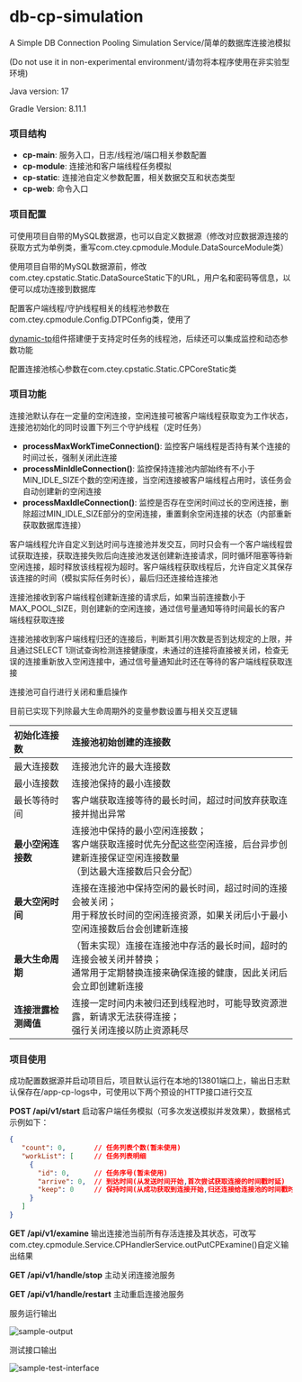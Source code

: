 # db-cp-simulation
 A Simple DB Connection Pooling Simulation Service/简单的数据库连接池模拟

(Do not use it in non-experimental environment/请勿将本程序使用在非实验型环境)

Java version: 17

Gradle Version: 8.11.1

### 项目结构

- **cp-main**: 服务入口，日志/线程池/端口相关参数配置
- **cp-module**: 连接池和客户端线程任务模拟
- **cp-static**: 连接池自定义参数配置，相关数据交互和状态类型
- **cp-web**: 命令入口

### 项目配置

可使用项目自带的MySQL数据源，也可以自定义数据源（修改对应数据源连接的获取方式为单例类，重写com.ctey.cpmodule.Module.DataSourceModule类）

使用项目自带的MySQL数据源前，修改com.ctey.cpstatic.Static.DataSourceStatic下的URL，用户名和密码等信息，以便可以成功连接到数据库

配置客户端线程/守护线程相关的线程池参数在com.ctey.cpmodule.Config.DTPConfig类，使用了

[dynamic-tp](https://github.com/dromara/dynamic-tp)组件搭建便于支持定时任务的线程池，后续还可以集成监控和动态参数功能

配置连接池核心参数在com.ctey.cpstatic.Static.CPCoreStatic类

### 项目功能

连接池默认存在一定量的空闲连接，空闲连接可被客户端线程获取变为工作状态，连接池初始化的同时设置下列三个守护线程（定时任务）

- **processMaxWorkTimeConnection()**: 监控客户端线程是否持有某个连接的时间过长，强制关闭此连接
- **processMinIdleConnection()**: 监控保持连接池内部始终有不小于MIN_IDLE_SIZE个数的空闲连接，当空闲连接被客户端线程占用时，该任务会自动创建新的空闲连接
- **processMaxIdleConnection()**: 监控是否存在空闲时间过长的空闲连接，删除超过MIN_IDLE_SIZE部分的空闲连接，重置剩余空闲连接的状态（内部重新获取数据库连接）

客户端线程允许自定义到达时间与连接池并发交互，同时只会有一个客户端线程尝试获取连接，获取连接失败后向连接池发送创建新连接请求，同时循环阻塞等待新空闲连接，超时释放该线程视为超时。客户端线程获取线程后，允许自定义其保存该连接的时间（模拟实际任务时长），最后归还连接给连接池

连接池接收到客户端线程创建新连接的请求后，如果当前连接数小于MAX_POOL_SIZE，则创建新的空闲连接，通过信号量通知等待时间最长的客户端线程获取连接

连接池接收到客户端线程归还的连接后，判断其引用次数是否到达规定的上限，并且通过SELECT 1测试查询检测连接健康度，未通过的连接将直接被关闭，检查无误的连接重新放入空闲连接中，通过信号量通知此时还在等待的客户端线程获取连接

连接池可自行进行关闭和重启操作

目前已实现下列除最大生命周期外的变量参数设置与相关交互逻辑

| 初始化连接数         | 连接池初始创建的连接数                                       |
| :------------------- | :----------------------------------------------------------- |
| 最大连接数           | 连接池允许的最大连接数                                       |
| 最小连接数           | 连接池保持的最小连接数                                       |
| 最长等待时间         | 客户端获取连接等待的最长时间，超过时间放弃获取连接并抛出异常 |
| **最小空闲连接数**   | 连接池中保持的最小空闲连接数；<br>客户端获取连接时优先分配这些空闲连接，后台异步创建新连接保证空闲连接数量<br>（到达最大连接数后只会分配） |
| **最大空闲时间**     | 连接在连接池中保持空闲的最长时间，超过时间的连接会被关闭；<br>用于释放长时间的空闲连接资源，如果关闭后小于最小空闲连接数后台会创建新连接 |
| **最大生命周期**     | （暂未实现）连接在连接池中存活的最长时间，超时的连接会被关闭并替换；<br>通常用于定期替换连接来确保连接的健康，因此关闭后会立即创建新连接 |
| **连接泄露检测阈值** | 连接一定时间内未被归还到线程池时，可能导致资源泄露，新请求无法获得连接；<br>强行关闭连接以防止资源耗尽 |

### 项目使用

成功配置数据源并启动项目后，项目默认运行在本地的13801端口上，输出日志默认保存在/app-cp-logs中，可使用以下两个预设的HTTP接口进行交互

**POST /api/v1/start** 启动客户端任务模拟（可多次发送模拟并发效果），数据格式示例如下：

```json
{
   "count": 0,       // 任务列表个数(暂未使用)
   "workList": [     // 任务列表明细
     {
       "id": 0,      // 任务序号(暂未使用)
       "arrive": 0,  // 到达时间(从发送时间开始,首次尝试获取连接的时间戳时延)
       "keep": 0     // 保持时间(从成功获取到连接开始,归还连接给连接池的时间戳时延)
     }
   ]
}
```

**GET /api/v1/examine** 输出连接池当前所有存活连接及其状态，可改写com.ctey.cpmodule.Service.CPHandlerService.outPutCPExamine()自定义输出结果

**GET /api/v1/handle/stop** 主动关闭连接池服务

**GET /api/v1/handle/restart** 主动重启连接池服务

服务运行输出

![sample-output](https://github.com/CANDYFLOSSKKI/db-jdbc-cp/raw/main/public/sample-output.png)

测试接口输出

![sample-test-interface](https://github.com/CANDYFLOSSKKI/db-jdbc-cp/raw/main/public/sample-test-interface.png)
